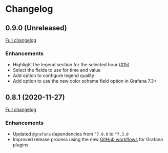 # Changelog

## 0.9.0 (Unreleased)

[Full changelog](https://github.com/marcusolsson/grafana-hourly-heatmap-panel/compare/v0.8.1...v0.9.0)

### Enhancements

- Highlight the legend section for the selected hour ([#15](https://github.com/marcusolsson/grafana-hourly-heatmap-panel/issues/15))
- Select the fields to use for time and value
- Add option to configure legend quality
- Add option to use the new color scheme field option in Grafana 7.3+

## 0.8.1 (2020-11-27)

[Full changelog](https://github.com/marcusolsson/grafana-hourly-heatmap-panel/compare/v0.8.0...v0.8.1)

### Enhancements

- Updated `@grafana` dependencies from `^7.0.0` to `^7.3.0`
- Improved release process using the new [GitHub workflows](https://github.com/grafana/plugin-workflows) for Grafana plugins
